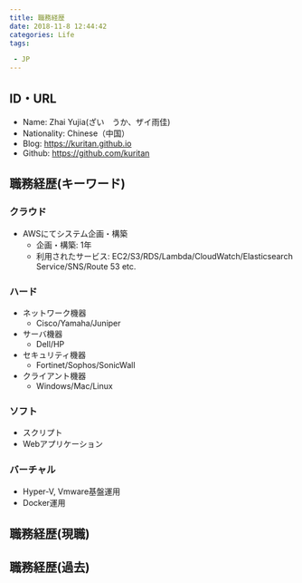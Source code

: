 ```yaml
---
title: 職務経歴
date: 2018-11-8 12:44:42
categories: Life
tags:  

 - JP
---
```


## ID・URL
- Name: Zhai Yujia(ざい　うか、ザイ雨佳)
- Nationality: Chinese（中国）
- Blog: https://kuritan.github.io
- Github: https://github.com/kuritan
<!--more-->

## 職務経歴(キーワード)
### クラウド
- AWSにてシステム企画・構築
  - 企画・構築:  1年
  - 利用されたサービス: EC2/S3/RDS/Lambda/CloudWatch/Elasticsearch Service/SNS/Route 53 etc.
### ハード
- ネットワーク機器
  - Cisco/Yamaha/Juniper
- サーバ機器
  - Dell/HP
- セキュリティ機器
  - Fortinet/Sophos/SonicWall
- クライアント機器
  - Windows/Mac/Linux
### ソフト
- スクリプト
- Webアプリケーション
### バーチャル
- Hyper-V, Vmware基盤運用
- Docker運用

## 職務経歴(現職)

## 職務経歴(過去)